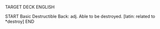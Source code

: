 TARGET DECK
ENGLISH

START
Basic
Destructible
Back: adj. Able to be destroyed. [latin: related to *destroy]
END
